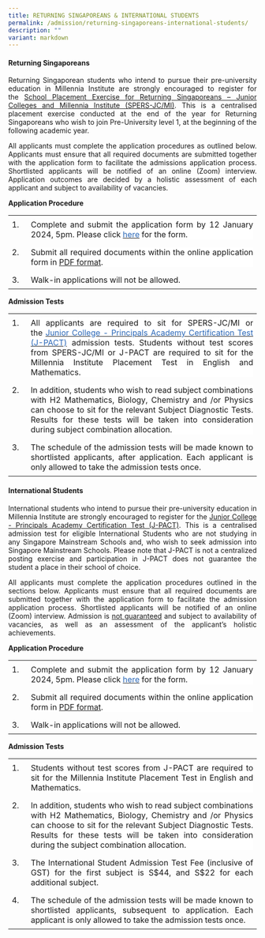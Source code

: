 ```yaml
---
title: RETURNING SINGAPOREANS & INTERNATIONAL STUDENTS
permalink: /admission/returning-singaporeans-international-students/
description: ""
variant: markdown
---
```

<h4><strong>Returning Singaporeans</strong></h4>
  
<p style="text-align:justify;">Returning Singaporean students who intend to pursue their pre-university education in Millennia Institute are strongly encouraged to register for the&nbsp;<a href="https://www.moe.gov.sg/returning-singaporeans/post-secondary">School Placement Exercise for Returning Singaporeans – Junior Colleges and Millennia Institute (SPERS-JC/MI)</a>. This is a centralised placement exercise conducted at the end of the year for Returning Singaporeans who wish to join Pre-University level 1, at the beginning of the following academic year.</p>

<p style="text-align:justify;">All applicants must complete the application procedures as outlined below. Applicants must ensure that all required documents are submitted together with the application form to facilitate the admissions application process. Shortlisted applicants will be notified of an online (Zoom) interview. Application outcomes are decided by a holistic assessment of each applicant and subject to availability of vacancies.&nbsp;</p>

<p><strong>Application Procedure</strong></p>

<table class="MsoTableGrid" border="0" cellspacing="0" cellpadding="0" style="border-collapse:collapse;border:none;mso-yfti-tbllook:1184;mso-padding-alt:
 0cm 5.4pt 0cm 5.4pt;mso-border-insideh:none;mso-border-insidev:none"><tbody><tr style="mso-yfti-irow:0;mso-yfti-firstrow:yes"><td width="28" valign="top" style="width:21.05pt;padding:0cm 5.4pt 0cm 5.4pt"><p class="MsoNormal" style="margin-top:6.0pt;margin-right:0cm;margin-bottom:
  6.0pt;margin-left:0cm;text-align:justify;text-justify:inter-ideograph;
  line-height:normal">1.</p></td><td width="595" valign="top" style="width:446.45pt;padding:0cm 5.4pt 0cm 5.4pt"><p class="MsoNormal" style="margin-top:6.0pt;margin-right:0cm;margin-bottom:
  6.0pt;margin-left:0cm;text-align:justify;text-justify:inter-ideograph;
  line-height:normal;background:white">Complete and submit the application form by 12 January 2024, 5pm. Please click&nbsp;<a href="https://go.gov.sg/mirsis" target="_blank"><span style="color:#2A67B7">here</span></a>&nbsp;for the form.</p></td></tr><tr style="mso-yfti-irow:1"><td width="28" valign="top" style="width:21.05pt;padding:0cm 5.4pt 0cm 5.4pt"><p class="MsoNormal" style="margin-top:6.0pt;margin-right:0cm;margin-bottom:
  6.0pt;margin-left:0cm;text-align:justify;text-justify:inter-ideograph;
  line-height:normal">2.</p></td><td width="595" valign="top" style="width:446.45pt;padding:0cm 5.4pt 0cm 5.4pt"><p class="MsoNormal" style="margin-top:6.0pt;margin-right:0cm;margin-bottom:
  6.0pt;margin-left:0cm;text-align:justify;text-justify:inter-ideograph;
  line-height:normal;background:white">Submit all required documents within the online application form in&nbsp;<u>PDF format</u>.</p></td></tr><tr style="mso-yfti-irow:2;mso-yfti-lastrow:yes"><td width="28" valign="top" style="width:21.05pt;padding:0cm 5.4pt 0cm 5.4pt"><p class="MsoNormal" style="margin-top:6.0pt;margin-right:0cm;margin-bottom:
  6.0pt;margin-left:0cm;text-align:justify;text-justify:inter-ideograph;
  line-height:normal">3.</p></td><td width="595" valign="top" style="width:446.45pt;padding:0cm 5.4pt 0cm 5.4pt"><p class="MsoNormal" style="margin-top:6.0pt;margin-right:0cm;margin-bottom:
  6.0pt;margin-left:0cm;text-align:justify;text-justify:inter-ideograph;
  line-height:normal">Walk-in applications will not be allowed.
	</p></td></tr></tbody></table>

<p><strong>Admission Tests</strong></p>

<table style="border-collapse:collapse;border:none;mso-yfti-tbllook:1184;mso-padding-alt:  0cm 5.4pt 0cm 5.4pt;mso-border-insideh:none;mso-border-insidev:none" cellpadding="0" cellspacing="0" border="0" class="MsoTableGrid"><tbody><tr style="mso-yfti-irow:0;mso-yfti-firstrow:yes"><td style="width:21.05pt;padding:0cm 5.4pt 0cm 5.4pt" valign="top" width="28"><p style="margin-top:6.0pt;margin-right:0cm;margin-bottom:
  6.0pt;margin-left:0cm;text-align:justify;text-justify:inter-ideograph;
  line-height:normal" class="MsoNormal">1.</p></td>
	<td style="width:446.45pt;padding:0cm 5.4pt 0cm 5.4pt" valign="top" width="595"><p style="margin-top:6.0pt;margin-right:0cm;margin-bottom:   6.0pt;margin-left:0cm;text-align:justify;text-justify:inter-ideograph;
  line-height:normal;background:white" class="MsoNormal">All applicants are required to sit for SPERS-JC/MI or the&nbsp;<a target="_blank" href="https://pact.sg/index.php?option=com_content&amp;view=article&amp;id=58&amp;Itemid=94"><span style="color:#2A67B7">Junior College - Principals Academy Certification Test (J-PACT)</span></a>&nbsp;admission tests. Students without test scores from SPERS-JC/MI or J-PACT are required to sit for the Millennia Institute Placement Test in English and Mathematics.</p></td></tr>
	<tr style="mso-yfti-irow:1"><td style="width:21.05pt;padding:0cm 5.4pt 0cm 5.4pt" valign="top" width="28"><p style="margin-top:6.0pt;margin-right:0cm;margin-bottom:
  6.0pt;margin-left:0cm;text-align:justify;text-justify:inter-ideograph;
  line-height:normal" class="MsoNormal">2.</p></td><td style="width:446.45pt;padding:0cm 5.4pt 0cm 5.4pt" valign="top" width="595"><p style="margin-top:6.0pt;margin-right:0cm;margin-bottom:
  6.0pt;margin-left:0cm;text-align:justify;text-justify:inter-ideograph;
  line-height:normal;background:white" class="MsoNormal">In addition, students who wish to read subject combinations with H2 Mathematics, Biology, Chemistry and /or Physics can choose to sit for the relevant Subject Diagnostic Tests. Results for these tests will be taken into consideration during subject combination allocation.</p></td></tr><tr style="mso-yfti-irow:2;mso-yfti-lastrow:yes"><td style="width:21.05pt;padding:0cm 5.4pt 0cm 5.4pt" valign="top" width="28"><p style="margin-top:6.0pt;margin-right:0cm;margin-bottom:
  6.0pt;margin-left:0cm;text-align:justify;text-justify:inter-ideograph;
  line-height:normal" class="MsoNormal">3.</p></td><td style="width:446.45pt;padding:0cm 5.4pt 0cm 5.4pt" valign="top" width="595"><p style="margin-top:6.0pt;margin-right:0cm;margin-bottom:
  6.0pt;margin-left:0cm;text-align:justify;text-justify:inter-ideograph;
  line-height:normal" class="MsoNormal">The schedule of the admission tests will be made known to shortlisted applicants, after application. Each applicant is only allowed to take the admission tests once.</p></td></tr></tbody></table>


<h4><strong>International Students</strong></h4>
<p style="text-align:justify;">International students who intend to pursue their pre-university education in Millennia Institute are strongly encouraged to register for the&nbsp;<a href="https://pact.sg/index.php?option=com_content&amp;view=article&amp;id=58&amp;Itemid=94">Junior College - Principals Academy Certification Test (J-PACT)</a>. This is a centralised admission test for eligible International Students who are not studying in any Singapore Mainstream Schools and, who wish to seek admission into Singapore Mainstream Schools. Please note that J-PACT is not a centralized posting exercise and participation in J-PACT does not guarantee the student a place in their school of choice.</p>
<p style="text-align:justify;">All applicants must complete the application procedures outlined in the sections below. Applicants must ensure that all required documents are submitted together with the application form to facilitate the admission application process. Shortlisted applicants will be notified of an online (Zoom) interview. Admission is&nbsp;<u>not guaranteed</u>&nbsp;and subject to availability of vacancies, as well as an assessment of the applicant’s holistic achievements.&nbsp;</p>

<p><strong>Application Procedure</strong></p>

<table class="MsoTableGrid" border="0" cellspacing="0" cellpadding="0" style="border-collapse:collapse;border:none;mso-yfti-tbllook:1184;mso-padding-alt:
 0cm 5.4pt 0cm 5.4pt;mso-border-insideh:none;mso-border-insidev:none"><tbody><tr style="mso-yfti-irow:0;mso-yfti-firstrow:yes"><td width="28" valign="top" style="width:21.05pt;padding:0cm 5.4pt 0cm 5.4pt"><p class="MsoNormal" style="margin-top:6.0pt;margin-right:0cm;margin-bottom:
  6.0pt;margin-left:0cm;text-align:justify;text-justify:inter-ideograph;
  line-height:normal">1.</p></td><td width="595" valign="top" style="width:446.45pt;padding:0cm 5.4pt 0cm 5.4pt"><p class="MsoNormal" style="margin-top:6.0pt;margin-right:0cm;margin-bottom:
  6.0pt;margin-left:0cm;text-align:justify;text-justify:inter-ideograph;
  line-height:normal;background:white">Complete and submit the application form by 12 January 2024, 5pm. Please click&nbsp;<a href="https://go.gov.sg/mirsis" target="_blank"><span style="color:#2A67B7">here</span></a>&nbsp;for the form.</p></td></tr><tr style="mso-yfti-irow:1"><td width="28" valign="top" style="width:21.05pt;padding:0cm 5.4pt 0cm 5.4pt"><p class="MsoNormal" style="margin-top:6.0pt;margin-right:0cm;margin-bottom:
  6.0pt;margin-left:0cm;text-align:justify;text-justify:inter-ideograph;
  line-height:normal">2.</p></td><td width="595" valign="top" style="width:446.45pt;padding:0cm 5.4pt 0cm 5.4pt"><p class="MsoNormal" style="margin-top:6.0pt;margin-right:0cm;margin-bottom:
  6.0pt;margin-left:0cm;text-align:justify;text-justify:inter-ideograph;
  line-height:normal;background:white">Submit all required documents within the online application form in&nbsp;<u>PDF format</u>.</p></td></tr><tr style="mso-yfti-irow:2;mso-yfti-lastrow:yes"><td width="28" valign="top" style="width:21.05pt;padding:0cm 5.4pt 0cm 5.4pt"><p class="MsoNormal" style="margin-top:6.0pt;margin-right:0cm;margin-bottom:
  6.0pt;margin-left:0cm;text-align:justify;text-justify:inter-ideograph;
  line-height:normal">3.</p></td><td width="595" valign="top" style="width:446.45pt;padding:0cm 5.4pt 0cm 5.4pt"><p class="MsoNormal" style="margin-top:6.0pt;margin-right:0cm;margin-bottom:
  6.0pt;margin-left:0cm;text-align:justify;text-justify:inter-ideograph;
  line-height:normal">Walk-in applications will not be allowed.
	</p></td></tr></tbody></table>

<p><strong>Admission Tests</strong></p>

<table style="border-collapse:collapse;border:none;mso-yfti-tbllook:1184;mso-padding-alt:
 0cm 5.4pt 0cm 5.4pt;mso-border-insideh:none;mso-border-insidev:none" cellpadding="0" cellspacing="0" border="0" class="MsoTableGrid"><tbody><tr style="mso-yfti-irow:0;mso-yfti-firstrow:yes"><td style="width:21.05pt;padding:0cm 5.4pt 0cm 5.4pt" valign="top" width="28"><p style="margin-top:6.0pt;margin-right:0cm;margin-bottom:
  6.0pt;margin-left:0cm;text-align:justify;text-justify:inter-ideograph;
  line-height:normal" class="MsoNormal">1.</p></td><td style="width:446.45pt;padding:0cm 5.4pt 0cm 5.4pt" valign="top" width="595"><p style="margin-top:6.0pt;margin-right:0cm;margin-bottom:
  6.0pt;margin-left:0cm;text-align:justify;text-justify:inter-ideograph;
  line-height:normal;background:white" class="MsoNormal">Students without test scores from J-PACT are required to sit for the Millennia Institute Placement Test in English and Mathematics.</p></td></tr><tr style="mso-yfti-irow:1"><td style="width:21.05pt;padding:0cm 5.4pt 0cm 5.4pt" valign="top" width="28"><p style="margin-top:6.0pt;margin-right:0cm;margin-bottom:
  6.0pt;margin-left:0cm;text-align:justify;text-justify:inter-ideograph;
  line-height:normal" class="MsoNormal">2.</p></td><td style="width:446.45pt;padding:0cm 5.4pt 0cm 5.4pt" valign="top" width="595"><p style="margin-top:6.0pt;margin-right:0cm;margin-bottom:
  6.0pt;margin-left:0cm;text-align:justify;text-justify:inter-ideograph;
  line-height:normal;background:white" class="MsoNormal">In addition, students who wish to read subject combinations with H2 Mathematics, Biology, Chemistry and /or Physics can choose to sit for the relevant Subject Diagnostic Tests. Results for these tests will be taken into consideration during the subject combination allocation.</p></td></tr><tr style="mso-yfti-irow:2"><td style="width:21.05pt;padding:0cm 5.4pt 0cm 5.4pt" valign="top" width="28"><p style="margin-top:6.0pt;margin-right:0cm;margin-bottom:
  6.0pt;margin-left:0cm;text-align:justify;text-justify:inter-ideograph;
  line-height:normal" class="MsoNormal">3.</p></td><td style="width:446.45pt;padding:0cm 5.4pt 0cm 5.4pt" valign="top" width="595"><p style="margin-top:6.0pt;margin-right:0cm;margin-bottom:
  6.0pt;margin-left:0cm;text-align:justify;text-justify:inter-ideograph;
  line-height:normal" class="MsoNormal">The International Student Admission Test Fee (inclusive of GST) for the first subject is S$44, and S$22 for each additional subject.</p></td></tr><tr style="mso-yfti-irow:3;mso-yfti-lastrow:yes"><td style="width:21.05pt;padding:0cm 5.4pt 0cm 5.4pt" valign="top" width="28"><p style="margin-top:6.0pt;margin-right:0cm;margin-bottom:
  6.0pt;margin-left:0cm;text-align:justify;text-justify:inter-ideograph;
  line-height:normal" class="MsoNormal">4.</p></td><td style="width:446.45pt;padding:0cm 5.4pt 0cm 5.4pt" valign="top" width="595"><p style="margin-top:6.0pt;margin-right:0cm;margin-bottom:
  6.0pt;margin-left:0cm;text-align:justify;text-justify:inter-ideograph;
  line-height:normal" class="MsoNormal">The schedule of the admission tests will be made known to shortlisted applicants, subsequent to application. Each applicant is only allowed to take the admission tests once.<span style="background:white"></span></p></td></tr></tbody></table>